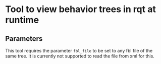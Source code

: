 # Tool to view behavior trees in rqt at runtime

## Parameters
This tool requires the parameter `fbl_file` to be set to any fbl file of the same tree. 
It is currently not supported to read the file from xml for this.